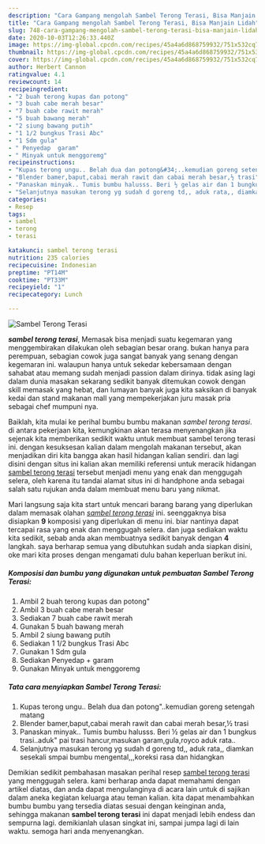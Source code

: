```yaml
---
description: "Cara Gampang mengolah Sambel Terong Terasi, Bisa Manjain Lidah"
title: "Cara Gampang mengolah Sambel Terong Terasi, Bisa Manjain Lidah"
slug: 748-cara-gampang-mengolah-sambel-terong-terasi-bisa-manjain-lidah
date: 2020-10-03T12:26:33.440Z
image: https://img-global.cpcdn.com/recipes/45a4a6d868759932/751x532cq70/sambel-terong-terasi-foto-resep-utama.jpg
thumbnail: https://img-global.cpcdn.com/recipes/45a4a6d868759932/751x532cq70/sambel-terong-terasi-foto-resep-utama.jpg
cover: https://img-global.cpcdn.com/recipes/45a4a6d868759932/751x532cq70/sambel-terong-terasi-foto-resep-utama.jpg
author: Herbert Cannon
ratingvalue: 4.1
reviewcount: 14
recipeingredient:
- "2 buah terong kupas dan potong"
- "3 buah cabe merah besar"
- "7 buah cabe rawit merah"
- "5 buah bawang merah"
- "2 siung bawang putih"
- "1 1/2 bungkus Trasi Abc"
- "1 Sdm gula"
- " Penyedap  garam"
- " Minyak untuk menggoremg"
recipeinstructions:
- "Kupas terong ungu.. Belah dua dan potong&#34;..kemudian goreng setengah matang"
- "Blender bamer,baput,cabai merah rawit dan cabai merah besar,½ trasi"
- "Panaskan minyak.. Tumis bumbu halusss. Beri ½ gelas air dan 1 bungkus trasi..aduk&#34; pai trasi hancur,masukan garam,gula,royco aduk rata.."
- "Selanjutnya masukan terong yg sudah d goreng td,, aduk rata,, diamkan sesekali smpai bumbu mengental,,,koreksi rasa dan hidangkan"
categories:
- Resep
tags:
- sambel
- terong
- terasi

katakunci: sambel terong terasi 
nutrition: 235 calories
recipecuisine: Indonesian
preptime: "PT14M"
cooktime: "PT33M"
recipeyield: "1"
recipecategory: Lunch

---
```



![Sambel Terong Terasi](https://img-global.cpcdn.com/recipes/45a4a6d868759932/751x532cq70/sambel-terong-terasi-foto-resep-utama.jpg)

<b><i>sambel terong terasi</i></b>, Memasak bisa menjadi suatu kegemaran yang menggembirakan dilakukan oleh sebagian besar orang. bukan hanya para perempuan, sebagian cowok juga sangat banyak yang senang dengan kegemaran ini. walaupun hanya untuk sekedar kebersamaan dengan sahabat atau memang sudah menjadi passion dalam dirinya. tidak asing lagi dalam dunia masakan sekarang sedikit banyak ditemukan cowok dengan skill memasak yang hebat, dan lumayan banyak juga kita saksikan di banyak kedai dan stand makanan mall yang mempekerjakan juru masak pria sebagai chef mumpuni nya.

Baiklah, kita mulai ke perihal bumbu bumbu makanan <i>sambel terong terasi</i>. di antara pekerjaan kita, kemungkinan akan terasa menyenangkan jika sejenak kita memberikan sedikit waktu untuk membuat sambel terong terasi ini. dengan kesuksesan kalian dalam mengolah makanan tersebut, akan menjadikan diri kita bangga akan hasil hidangan kalian sendiri. dan lagi disini dengan situs ini kalian akan memiliki referensi untuk meracik hidangan <u>sambel terong terasi</u> tersebut menjadi menu yang enak dan menggugah selera, oleh karena itu tandai alamat situs ini di handphone anda sebagai salah satu rujukan anda dalam membuat menu baru yang nikmat.




Mari langsung saja kita start untuk mencari barang barang yang diperlukan dalam memasak olahan <u><i>sambel terong terasi</i></u> ini. seenggaknya bisa disiapkan <b>9</b> komposisi yang diperlukan di menu ini. biar nantinya dapat tercapai rasa yang enak dan menggugah selera. dan juga sediakan waktu kita sedikit, sebab anda akan membuatnya sedikit banyak dengan <b>4</b> langkah. saya berharap semua yang dibutuhkan sudah anda siapkan disini, oke mari kita proses dengan mengamati dulu bahan keperluan berikut ini.

<!--inarticleads1-->

##### Komposisi dan bumbu yang digunakan untuk pembuatan Sambel Terong Terasi:

1. Ambil 2 buah terong kupas dan potong&#34;
1. Ambil 3 buah cabe merah besar
1. Sediakan 7 buah cabe rawit merah
1. Gunakan 5 buah bawang merah
1. Ambil 2 siung bawang putih
1. Sediakan 1 1/2 bungkus Trasi Abc
1. Gunakan 1 Sdm gula
1. Sediakan  Penyedap + garam
1. Gunakan  Minyak untuk menggoremg




<!--inarticleads2-->

##### Tata cara menyiapkan Sambel Terong Terasi:

1. Kupas terong ungu.. Belah dua dan potong&#34;..kemudian goreng setengah matang
1. Blender bamer,baput,cabai merah rawit dan cabai merah besar,½ trasi
1. Panaskan minyak.. Tumis bumbu halusss. Beri ½ gelas air dan 1 bungkus trasi..aduk&#34; pai trasi hancur,masukan garam,gula,royco aduk rata..
1. Selanjutnya masukan terong yg sudah d goreng td,, aduk rata,, diamkan sesekali smpai bumbu mengental,,,koreksi rasa dan hidangkan




Demikian sedikit pembahasan masakan perihal resep <u>sambel terong terasi</u> yang menggugah selera. kami berharap anda dapat memahami dengan artikel diatas, dan anda dapat mengulanginya di acara lain untuk di sajikan dalam aneka kegiatan keluarga atau teman kalian. kita dapat menambahkan bumbu bumbu yang tersedia diatas sesuai dengan keinginan anda, sehingga makanan <b>sambel terong terasi</b> ini dapat menjadi lebih endess dan sempurna lagi. demikianlah ulasan singkat ini, sampai jumpa lagi di lain waktu. semoga hari anda menyenangkan.
